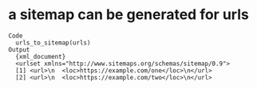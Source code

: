 # a sitemap can be generated for urls

    Code
      urls_to_sitemap(urls)
    Output
      {xml_document}
      <urlset xmlns="http://www.sitemaps.org/schemas/sitemap/0.9">
      [1] <url>\n  <loc>https://example.com/one</loc>\n</url>
      [2] <url>\n  <loc>https://example.com/two</loc>\n</url>


